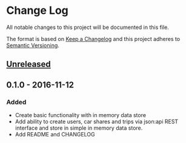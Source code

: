 # Change Log
All notable changes to this project will be documented in this file.

The format is based on [Keep a Changelog](http://keepachangelog.com/)
and this project adheres to [Semantic Versioning](http://semver.org/).

## [Unreleased]

## 0.1.0 - 2016-11-12
### Added
- Create basic functionality with in memory data store
- Add ability to create users, car shares and trips via json:api REST interface and store in simple in memory data store.
- Add README and CHANGELOG

[Unreleased]:https://github.com/LewisWatson/carshare-back/compare/v0.1.0...HEAD
